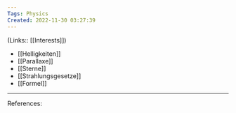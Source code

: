 ```yaml
---
Tags: Physics
Created: 2022-11-30 03:27:39
---
```

(Links:: [[Interests]])
- [[Helligkeiten]]
- [[Parallaxe]]
- [[Sterne]]
- [[Strahlungsgesetze]]
- [[Formel]]

---
References: